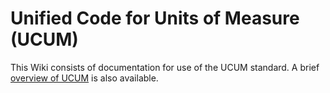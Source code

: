 # Unified Code for Units of Measure (UCUM)

This Wiki consists of documentation for use of the UCUM standard. A brief [overview of UCUM](https://github.com/ucum-org/ucum) is also available.